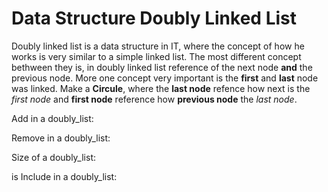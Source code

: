 # Data Structure Doubly Linked List

Doubly linked list is a data structure in IT, where the concept of how he works is very similar 
to a simple linked list. The most different concept bethween they is, in doubly linked list 
reference of the next node **and** the previous node. More one concept very important
is the **first** and **last** node was linked. Make a **Circule**, where the **last node** refence 
how next is the *first node* and **first node** reference how **previous node** the *last node*.

Add in a doubly_list:

Remove in a doubly_list:

Size of a doubly_list:

is Include in a doubly_list: